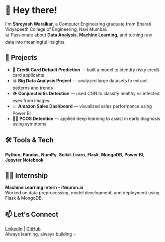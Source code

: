 # 👋 Hey there!

I'm **Shreyash Waralkar**, a Computer Engineering graduate from Bharati Vidyapeeth College of Engineering, Navi Mumbai.  
📊 Passionate about **Data Analysis**, **Machine Learning**, and turning raw data into meaningful insights.

## 🚀 Projects
- 🏦 **Credit Card Default Prediction** — built a model to identify risky credit card applicants  
- 📊 **Big Data Analysis Project** — analyzed large datasets to extract patterns and trends  
- 👁️ **Conjunctivitis Detection** — used CNN to classify healthy vs infected eyes from images  
- 📈 **Amazon Sales Dashboard** — visualized sales performance using Power BI  
- 👩‍⚕️ **PCOS Detection** — applied deep learning to assist in early diagnosis using symptoms

## 🛠️ Tools & Tech
**Python**, **Pandas**, **NumPy**, **Scikit-Learn**, **Flask**, **MongoDB**, **Power BI**, **Jupyter Notebook**

## 🧑‍💻 Internship
**Machine Learning Intern – iNeuron.ai**  
Worked on data preprocessing, model development, and deployment using Flask & MongoDB.

## 📫 Let's Connect
[LinkedIn](https://www.linkedin.com/in/shreyash-waralkar) | [GitHub](https://github.com/Shreyash67)  
Always learning, always building 💡
